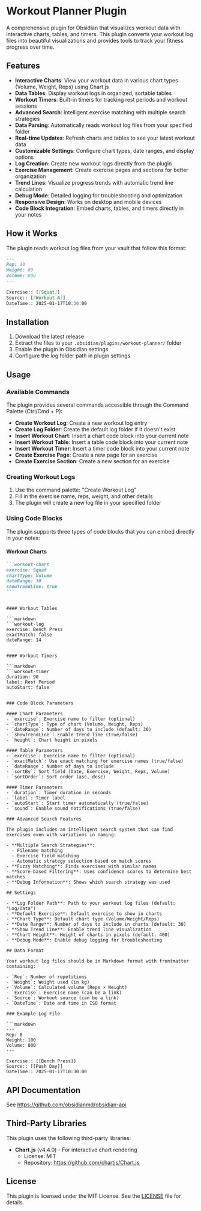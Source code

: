# Workout Planner Plugin

A comprehensive plugin for Obsidian that visualizes workout data with interactive charts, tables, and timers. This plugin converts your workout log files into beautiful visualizations and provides tools to track your fitness progress over time.

## Features

- **Interactive Charts**: View your workout data in various chart types (Volume, Weight, Reps) using Chart.js
- **Data Tables**: Display workout logs in organized, sortable tables
- **Workout Timers**: Built-in timers for tracking rest periods and workout sessions
- **Advanced Search**: Intelligent exercise matching with multiple search strategies
- **Data Parsing**: Automatically reads workout log files from your specified folder
- **Real-time Updates**: Refresh charts and tables to see your latest workout data
- **Customizable Settings**: Configure chart types, date ranges, and display options
- **Log Creation**: Create new workout logs directly from the plugin
- **Exercise Management**: Create exercise pages and sections for better organization
- **Trend Lines**: Visualize progress trends with automatic trend line calculation
- **Debug Mode**: Detailed logging for troubleshooting and optimization
- **Responsive Design**: Works on desktop and mobile devices
- **Code Block Integration**: Embed charts, tables, and timers directly in your notes

## How it Works

The plugin reads workout log files from your vault that follow this format:

```markdown
---
Rep: 10
Weight: 80
Volume: 800
---

Exercise:: [[Squat]]
Source:: [[Workout A]]
DateTime:: 2025-01-17T10:30:00
```

## Installation

1. Download the latest release
2. Extract the files to your `.obsidian/plugins/workout-planner/` folder
3. Enable the plugin in Obsidian settings
4. Configure the log folder path in plugin settings

## Usage

### Available Commands

The plugin provides several commands accessible through the Command Palette (Ctrl/Cmd + P):

- **Create Workout Log**: Create a new workout log entry
- **Create Log Folder**: Create the default log folder if it doesn't exist
- **Insert Workout Chart**: Insert a chart code block into your current note
- **Insert Workout Table**: Insert a table code block into your current note
- **Insert Workout Timer**: Insert a timer code block into your current note
- **Create Exercise Page**: Create a new page for an exercise
- **Create Exercise Section**: Create a new section for an exercise

### Creating Workout Logs

1. Use the command palette: "Create Workout Log"
2. Fill in the exercise name, reps, weight, and other details
3. The plugin will create a new log file in your specified folder

### Using Code Blocks

The plugin supports three types of code blocks that you can embed directly in your notes:

#### Workout Charts

````markdown
```workout-chart
exercise: Squat
chartType: Volume
dateRange: 30
showTrendLine: true
```
````

````

#### Workout Tables

```markdown
```workout-log
exercise: Bench Press
exactMatch: false
dateRange: 14
````

````

#### Workout Timers

```markdown
```workout-timer
duration: 90
label: Rest Period
autoStart: false
````

````

### Code Block Parameters

#### Chart Parameters
- `exercise`: Exercise name to filter (optional)
- `chartType`: Type of chart (Volume, Weight, Reps)
- `dateRange`: Number of days to include (default: 30)
- `showTrendLine`: Enable trend line (true/false)
- `height`: Chart height in pixels

#### Table Parameters
- `exercise`: Exercise name to filter (optional)
- `exactMatch`: Use exact matching for exercise names (true/false)
- `dateRange`: Number of days to include
- `sortBy`: Sort field (Date, Exercise, Weight, Reps, Volume)
- `sortOrder`: Sort order (asc, desc)

#### Timer Parameters
- `duration`: Timer duration in seconds
- `label`: Timer label
- `autoStart`: Start timer automatically (true/false)
- `sound`: Enable sound notifications (true/false)

### Advanced Search Features

The plugin includes an intelligent search system that can find exercises even with variations in naming:

- **Multiple Search Strategies**:
  - Filename matching
  - Exercise field matching
  - Automatic strategy selection based on match scores
- **Fuzzy Matching**: Finds exercises with similar names
- **Score-based Filtering**: Uses confidence scores to determine best matches
- **Debug Information**: Shows which search strategy was used

## Settings

- **Log Folder Path**: Path to your workout log files (default: "Log/Data")
- **Default Exercise**: Default exercise to show in charts
- **Chart Type**: Default chart type (Volume/Weight/Reps)
- **Date Range**: Number of days to include in charts (default: 30)
- **Show Trend Line**: Enable trend line visualization
- **Chart Height**: Height of charts in pixels (default: 400)
- **Debug Mode**: Enable debug logging for troubleshooting

## Data Format

Your workout log files should be in Markdown format with frontmatter containing:

- `Rep`: Number of repetitions
- `Weight`: Weight used (in kg)
- `Volume`: Calculated volume (Reps × Weight)
- `Exercise`: Exercise name (can be a link)
- `Source`: Workout source (can be a link)
- `DateTime`: Date and time in ISO format

### Example Log File

```markdown
---
Rep: 8
Weight: 100
Volume: 800
---

Exercise:: [[Bench Press]]
Source:: [[Push Day]]
DateTime:: 2025-01-17T10:30:00
````

## API Documentation

See https://github.com/obsidianmd/obsidian-api

## Third-Party Libraries

This plugin uses the following third-party libraries:

- **Chart.js** (v4.4.0) - For interactive chart rendering
  - License: MIT
  - Repository: https://github.com/chartjs/Chart.js

## License

This plugin is licensed under the MIT License. See the [LICENSE](LICENSE) file for details.
